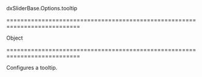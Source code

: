 <!--id-->dxSliderBase.Options.tooltip<!--/id-->
===========================================================================
<!--type-->Object<!--/type-->
===========================================================================

<!--shortDescription-->
Configures a tooltip.
<!--/shortDescription-->

<!--fullDescription-->

<!--/fullDescription-->